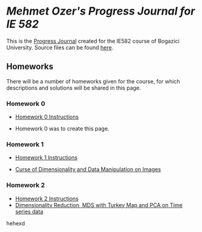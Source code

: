 
# *Mehmet Ozer's Progress Journal for IE 582*

This is the [Progress Journal](https://bu-ie-582.github.io/fall21-sencer4898/) created for the IE582 course of Bogazici University. Source files can be found [here](https://github.com/BU-IE-582/fall21-sencer4898).


## Homeworks

There will be a number of homeworks given for the course, for which descriptions and solutions will be shared in this page.

### Homework 0

* [Homework 0 Instructions](https://bu-ie-582.github.io/fall21-sencer4898/files/IE582_Fall21_Homework_0.pdf)

* Homework 0 was to create this page.


### Homework 1

* [Homework 1 Instructions](https://bu-ie-582.github.io/fall21-sencer4898/files/IE582_Fall21_Homework1.pdf)

* [Curse of Dimensionality and Data Manipulation on Images](https://bu-ie-582.github.io/fall21-sencer4898/files/HW1.html)
 
### Homework 2

* [Homework 2 Instructions](https://bu-ie-582.github.io/fall21-sencer4898/files/IE582_Fall21_Homework2.pdf)
* [Dimensionality Reduction, MDS with Turkey Map and PCA on Time series data](https://bu-ie-582.github.io/fall21-sencer4898/files/HW2.html)


 hehexd
